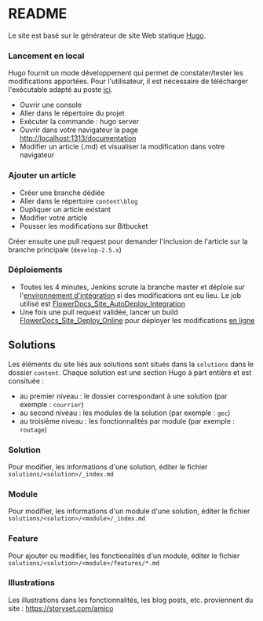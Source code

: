 # README #

Le site est basé sur le générateur de site Web statique [Hugo](https://gohugo.io/).

### Lancement en local ###

Hugo fournit un mode développement qui permet de constater/tester les modifications apportées. Pour l'utilisateur, il est nécessaire de télécharger l'exécutable adapté au poste [ici](https://github.com/gohugoio/hugo/releases/tag/v0.59.0).

* Ouvrir une console
* Aller dans le répertoire du projet
* Exécuter la commande : hugo server
* Ouvrir dans votre navigateur la page [http://localhost:1313/documentation](http://localhost:1313)
* Modifier un article (.md) et visualiser la modification dans votre navigateur


### Ajouter un article ###

* Créer une branche dédiée
* Aller dans le répertoire ``content\blog``
* Dupliquer un article existant
* Modifier votre article 
* Pousser les modifications sur Bitbucket

Créer ensuite une pull request pour demander l'inclusion de l'article sur la branche principale (``develop-2.5.x``)


### Déploiements ###

* Toutes les 4 minutes, Jenkins scrute la branche master et déploie sur l'[environnement d'intégration](http://flowerdocsint.arondor.int) si des modifications ont eu lieu. Le job utilisé est [FlowerDocs_Site_AutoDeploy_Integration](http://redjenkins.arondor.int:8080/jenkins/view/FlowerDocs/job/FlowerDocs_Site_AutoDeploy_Integration)
* Une fois une pull request validée, lancer un build [FlowerDocs_Site_Deploy_Online](http://redjenkins.arondor.int:8080/jenkins/view/FlowerDocs/job/FlowerDocs_Site_Deploy_Online/) pour déployer les modifications [en ligne](http://flowerdocs.com)



## Solutions

Les éléments du site liés aux solutions sont situés dans la `solutions` dans le dossier `content`.
Chaque solution est une section Hugo à part entière et est consituée : 

* au premier niveau : le dossier correspondant à une solution (par exemple : `courrier`)
* au second niveau : les modules de la solution (par exemple : `gec`)
* au troisième niveau : les fonctionnalités par module (par exemple : `routage`)

### Solution

Pour modifier, les informations d'une solution, éditer le fichier `solutions/<solution>/_index.md`

### Module

Pour modifier, les informations d'un module d'une solution, éditer le fichier `solutions/<solution>/<module>/_index.md`

### Feature

Pour ajouter ou modifier, les fonctionalités d'un module, éditer le fichier `solutions/<solution>/<module>/features/*.md`

### Illustrations

Les illustrations dans les fonctionnalités, les blog posts, etc. proviennent du site : https://storyset.com/amico